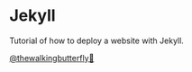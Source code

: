 # Jekyll

Tutorial of how to deploy a website with Jekyll.

<a href="https://www.instagram.com/thewalkingbutterfly/">@thewalkingbutterfly🦋</a>
